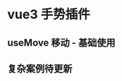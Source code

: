 # vue3 手势插件

## useMove 移动 - 基础使用

<preview path="@demo/useMove/src/app.vue" title="useMove移动，简单使用案例" description="" />

## 复杂案例待更新
